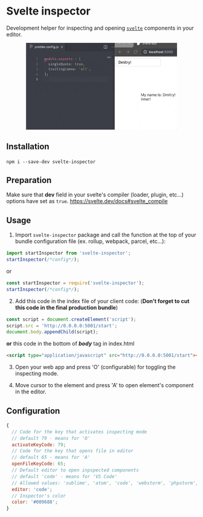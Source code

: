 # Svelte inspector

Development helper for inspecting and opening [`svelte`](https://github.com/sveltejs/svelte) components in your editor.

<p align="center">
  <img width="400px" src="sample.gif">
</p>

## Installation

`npm i --save-dev svelte-inspector`

## Preparation
Make sure that **dev** field in your svelte's compiler (loader, plugin, etc...) options have set as `true`. https://svelte.dev/docs#svelte_compile

## Usage

1. Import `svelte-inspector` package and call the function at the top of your bundle configuration file (ex. rollup, webpack, parcel, etc...):

```javascript
import startInspector from 'svelte-inspector';
startInspector(/*config*/);
```

or

```javascript
const startInspector = require('svelte-inspector');
startInspector(/*config*/);
```

2. Add this code in the index file of your client code: (**Don't forget to cut this code in the final production bundle**)

```javascript
const script = document.createElement('script');
script.src = 'http://0.0.0.0:5001/start';
document.body.appendChild(script);
```

**or** this code in the bottom of **_body_** tag in index.html

```html
<script type="application/javascript" src="http://0.0.0.0:5001/start"></script>
```

3. Open your web app and press 'O' (configurable) for toggling the inspecting mode.

4. Move cursor to the element and press 'A' to open element's component in the editor.

## Configuration

```javascript
{
  // Code for the key that activates inspecting mode
  // default 79 - means for 'O'
  activateKeyCode: 79;
  // Code for the key that opens file in editor
  // default 65 - means for 'A'
  openFileKeyCode: 65;
  // Default editor to open inpspected components
  // default 'code' - means for 'VS Code'
  // Allowed values: 'sublime', 'atom', 'code', 'webstorm', 'phpstorm', 'idea14ce', 'vim', 'emacs', 'visualstudio'
  editor: 'code';
  // Inspector's color
  color: '#009688';
}
```
